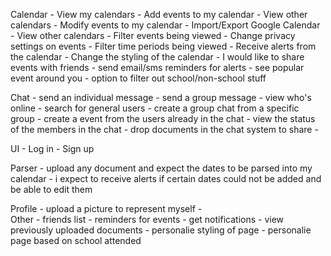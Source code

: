 Calendar
	- View my calendars
	- Add events to my calendar
	- View other calendars
	- Modify events to my calendar
	- Import/Export Google Calendar
	- View other calendars
	- Filter events being viewed
	- Change privacy settings on events
	- Filter time periods being viewed
	- Receive alerts from the calendar
	- Change the styling of the calendar
	- I would like to share events with friends
	- send email/sms reminders for alerts
	- see popular event around you
	- option to filter out school/non-school stuff

Chat
	- send an individual message 
	- send a group message
	- view who's online
	- search for general users
	- create a group chat from a specific group 
	- create a event from the users already in the chat
 	- view the status of the members in the chat
	- drop documents in the chat system to share
	- 

UI
	- Log in
	- Sign up

Parser
	- upload any document and expect the dates to be parsed into my calendar
	- i expect to receive alerts if certain dates could not be added and be able to 	edit them

Profile
	- upload a picture to represent myself
	-  
Other
	- friends list
	- reminders for events
	- get notifications
	- view previously uploaded documents
	- personalie styling of page
	- personalie page based on school attended
